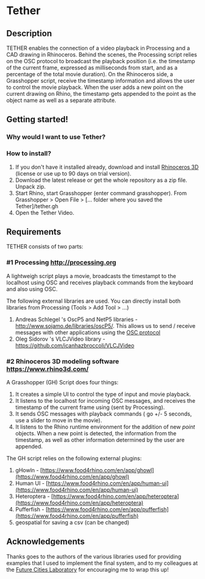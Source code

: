 # Tether

## Description
TETHER enables the connection of a video playback in Processing and a CAD drawing in Rhinoceros. Behind the scenes, the Processing script relies on the OSC protocol to broadcast the playback position (i.e. the timestamp of the current frame, expressed as milliseconds from start, and as a percentage of the total movie duration). On the Rhinoceros side, a Grasshopper script, receive the timestamp information and allows the user to control the movie playback. When the user adds a new point on the current drawing on Rhino, the timestamp gets appended to the point as the object name as well as a separate attribute.  

## Getting started!
### Why would I want to use Tether?
### How to install?
1. If you don't have it installed already, download and install [Rhinoceros 3D](https://www.rhino3d.com/) (license or use up to 90 days on trial version).
2. Download the latest release or get the whole repository as a zip file. Unpack zip.
3. Start Rhino, start Grasshopper (enter command grasshopper). From Grasshopper > Open File > [... folder where you saved the Tether]/tether.gh
4. Open the Tether Video.

## Requirements

TETHER consists of two parts:

### #1 Processing http://processing.org

A lightweigh script plays a movie, broadcasts the timestampt to the localhost using OSC and receives playback commands from the keyboard and also using OSC.

The following external libraries are used. You can directly install both libraries from Processing (Tools > Add Tool > ...)

1. Andreas Schlegel 's OscP5 and NetP5 libraries - http://www.sojamo.de/libraries/oscP5/. This allows us to send / receive messages with other applications using the [OSC protocol](http://opensoundcontrol.org/introduction-osc)
1. Oleg Sidorov 's VLCJVideo library - https://github.com/icanhazbroccoli/VLCJVideo

### #2 Rhinoceros 3D modeling software https://www.rhino3d.com/

A Grasshopper (GH) Script does four things:

1. It creates a simple UI to control the type of input and movie playback.
1. It listens to the localhost for incoming OSC messages, and receives the timestamp of the current frame using (sent by Processing).
1. It sends OSC messages with playback commands ( go +/- 5 seconds, use a slider to move in the movie).
1. It listens to the Rhino runtime environment for the addition of new *point* objects. When a new point is detected, the information from the timestamp, as well as other information determined by the user are appended.

The GH script relies on the following external plugins:

1. gHowln - [https://www.food4rhino.com/en/app/ghowl](https://www.food4rhino.com/en/app/ghowl)
1. Human UI - [https://www.food4rhino.com/en/app/human-ui](https://www.food4rhino.com/en/app/human-ui)
1. Heteroptera - [https://www.food4rhino.com/en/app/heteroptera](https://www.food4rhino.com/en/app/heteroptera)
1. Pufferfish - [https://www.food4rhino.com/en/app/pufferfish](https://www.food4rhino.com/en/app/pufferfish)
1. geospatial for saving a csv (can be changed)


## Acknowledgements

Thanks goes to the authors of the various libraries used for providing examples that I used to implement the final system, and to my colleagues at the [Future Cities Laboratory](www.fcl.ethz.ch) for encouraging me to wrap this up!
